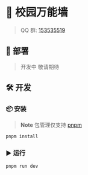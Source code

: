 # 🏫 校园万能墙

> QQ 群: [153535519](https://jq.qq.com/?_wv=1027&k=MSNyMu0O)

## 🚀 部署

> 开发中 敬请期待

## 🛠️ 开发

### 📦 安装

> **Note**
> 包管理仅支持 [pnpm](https://pnpm.io/)

```bash
pnpm install
```

### ▶️ 运行

```bash
pnpm run dev
```
